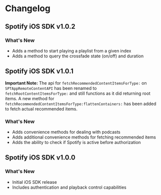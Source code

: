 # Changelog

## Spotify iOS SDK v1.0.2

### What's New
- Adds a method to start playing a playlist from a given index
- Adds a method to query the crossfade state (on/off) and duration

## Spotify iOS SDK v1.0.1

**Important Note:** The api for `fetchRecommendedContentItemsForType:` on `SPTAppRemoteContentAPI` has been renamed to `fetchRootContentItemsForType:` and still functions as it did returning root items. A new method for `fetchRecommendedContentItemsForType:flattenContainers:` has been added to fetch actual recommended items.

### What's New
- Adds convenience methods for dealing with podcasts
- Adds additional convenience methods for fetching recommended items
- Adds the ability to check if Spotify is active before authorization

## Spotify iOS SDK v1.0.0

### What's New

- Initial iOS SDK release
- Includes authentication and playback control capabilities

